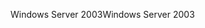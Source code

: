 <span data-ttu-id="b167d-101">Windows Server 2003</span><span class="sxs-lookup"><span data-stu-id="b167d-101">Windows Server 2003</span></span>